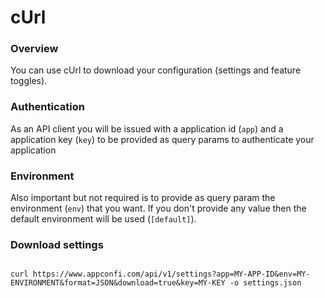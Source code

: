 # cUrl


### Overview

You can use cUrl to download your configuration (settings and feature toggles).

### Authentication

As an API client you will be issued with a application id (`app`) and a application key (`key`) to be provided as query params to authenticate your application

### Environment

Also important but not required is to provide as query param the environment (`env`) that you want. If you don't provide any value then the default environment will be used (`[default]`).


### Download settings

```curl

curl https://www.appconfi.com/api/v1/settings?app=MY-APP-ID&env=MY-ENVIRONMENT&format=JSON&download=true&key=MY-KEY -o settings.json

```